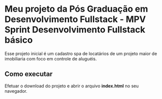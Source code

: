 # Meu projeto da Pós Graduação em Desenvolvimento Fullstack - **MPV Sprint Desenvolvimento Fullstack básico**

Esse projeto inicial é um cadastro spa de locatários de um projeto maior de imobiliaria com foco em controle de aluguéis.


## Como executar

Efetuar o download do projeto e abrir o arquivo **index.html** no seu navegador.